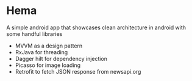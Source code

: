 # Hema
A simple android app that showcases clean architecture in android with some handful libraries
- MVVM as a design pattern
- RxJava for threading
- Dagger hilt for dependency injection
- Picasso for image loading
- Retrofit to fetch JSON response from newsapi.org

